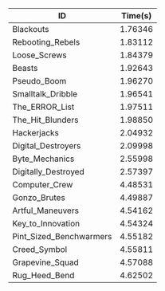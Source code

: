 |ID|Time(s)|
|-|-|
|Blackouts|1.76346|
|Rebooting_Rebels|1.83112|
|Loose_Screws|1.84379|
|Beasts|1.92643|
|Pseudo_Boom|1.96270|
|Smalltalk_Dribble|1.96541|
|The_ERROR_List|1.97511|
|The_Hit_Blunders|1.98850|
|Hackerjacks|2.04932|
|Digital_Destroyers|2.09998|
|Byte_Mechanics|2.55998|
|Digitally_Destroyed|2.57397|
|Computer_Crew|4.48531|
|Gonzo_Brutes|4.49887|
|Artful_Maneuvers|4.54162|
|Key_to_Innovation|4.54324|
|Pint_Sized_Benchwarmers|4.55182|
|Creed_Symbol|4.55811|
|Grapevine_Squad|4.57088|
|Rug_Heed_Bend|4.62502|
